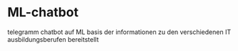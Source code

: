 # ML-chatbot
telegramm chatbot auf ML basis der informationen zu den verschiedenen IT ausbildungsberufen bereitstellt 
